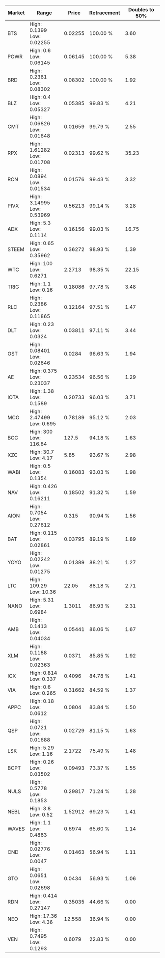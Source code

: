 | Market | Range | Price| Retracement | Doubles to 50% |
| --- | --- | --- | --- | --- |
| BTS | High: 0.1399<br />Low: 0.02255 | 0.02255 | 100.00 % | 3.60 |
| POWR | High: 0.6<br />Low: 0.06145 | 0.06145 | 100.00 % | 5.38 |
| BRD | High: 0.2361<br />Low: 0.08302 | 0.08302 | 100.00 % | 1.92 |
| BLZ | High: 0.4<br />Low: 0.05327 | 0.05385 | 99.83 % | 4.21 |
| CMT | High: 0.06826<br />Low: 0.01648 | 0.01659 | 99.79 % | 2.55 |
| RPX | High: 1.61282<br />Low: 0.01708 | 0.02313 | 99.62 % | 35.23 |
| RCN | High: 0.0894<br />Low: 0.01534 | 0.01576 | 99.43 % | 3.32 |
| PIVX | High: 3.14995<br />Low: 0.53969 | 0.56213 | 99.14 % | 3.28 |
| ADX | High: 5.3<br />Low: 0.1114 | 0.16156 | 99.03 % | 16.75 |
| STEEM | High: 0.65<br />Low: 0.35962 | 0.36272 | 98.93 % | 1.39 |
| WTC | High: 100<br />Low: 0.6271 | 2.2713 | 98.35 % | 22.15 |
| TRIG | High: 1.1<br />Low: 0.16 | 0.18086 | 97.78 % | 3.48 |
| RLC | High: 0.2386<br />Low: 0.11865 | 0.12164 | 97.51 % | 1.47 |
| DLT | High: 0.23<br />Low: 0.0324 | 0.03811 | 97.11 % | 3.44 |
| OST | High: 0.08401<br />Low: 0.02646 | 0.0284 | 96.63 % | 1.94 |
| AE | High: 0.375<br />Low: 0.23037 | 0.23534 | 96.56 % | 1.29 |
| IOTA | High: 1.38<br />Low: 0.1589 | 0.20733 | 96.03 % | 3.71 |
| MCO | High: 2.47499<br />Low: 0.695 | 0.78189 | 95.12 % | 2.03 |
| BCC | High: 300<br />Low: 116.84 | 127.5 | 94.18 % | 1.63 |
| XZC | High: 30.7<br />Low: 4.17 | 5.85 | 93.67 % | 2.98 |
| WABI | High: 0.5<br />Low: 0.1354 | 0.16083 | 93.03 % | 1.98 |
| NAV | High: 0.426<br />Low: 0.16211 | 0.18502 | 91.32 % | 1.59 |
| AION | High: 0.7054<br />Low: 0.27612 | 0.315 | 90.94 % | 1.56 |
| BAT | High: 0.115<br />Low: 0.02861 | 0.03795 | 89.19 % | 1.89 |
| YOYO | High: 0.02242<br />Low: 0.01275 | 0.01389 | 88.21 % | 1.27 |
| LTC | High: 109.29<br />Low: 10.36 | 22.05 | 88.18 % | 2.71 |
| NANO | High: 5.31<br />Low: 0.6984 | 1.3011 | 86.93 % | 2.31 |
| AMB | High: 0.1413<br />Low: 0.04034 | 0.05441 | 86.06 % | 1.67 |
| XLM | High: 0.1188<br />Low: 0.02363 | 0.0371 | 85.85 % | 1.92 |
| ICX | High: 0.814<br />Low: 0.337 | 0.4096 | 84.78 % | 1.41 |
| VIA | High: 0.6<br />Low: 0.265 | 0.31662 | 84.59 % | 1.37 |
| APPC | High: 0.18<br />Low: 0.0612 | 0.0804 | 83.84 % | 1.50 |
| QSP | High: 0.0721<br />Low: 0.01688 | 0.02729 | 81.15 % | 1.63 |
| LSK | High: 5.29<br />Low: 1.16 | 2.1722 | 75.49 % | 1.48 |
| BCPT | High: 0.26<br />Low: 0.03502 | 0.09493 | 73.37 % | 1.55 |
| NULS | High: 0.5778<br />Low: 0.1853 | 0.29817 | 71.24 % | 1.28 |
| NEBL | High: 3.8<br />Low: 0.52 | 1.52912 | 69.23 % | 1.41 |
| WAVES | High: 1.1<br />Low: 0.4863 | 0.6974 | 65.60 % | 1.14 |
| CND | High: 0.02776<br />Low: 0.0047 | 0.01463 | 56.94 % | 1.11 |
| GTO | High: 0.0651<br />Low: 0.02698 | 0.0434 | 56.93 % | 1.06 |
| RDN | High: 0.414<br />Low: 0.27147 | 0.35035 | 44.66 % | 0.00 |
| NEO | High: 17.36<br />Low: 4.36 | 12.558 | 36.94 % | 0.00 |
| VEN | High: 0.7495<br />Low: 0.1293 | 0.6079 | 22.83 % | 0.00 |
